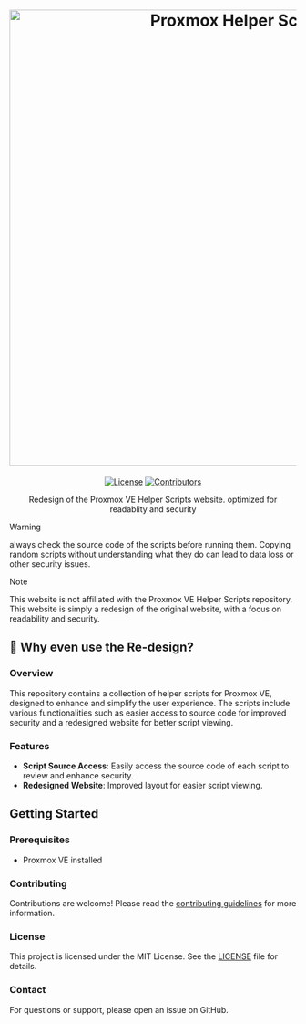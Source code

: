 <h1 align="center">
  <a href="https://proxmox-helper-scripts.vercel.app" target="_blank"><img src="https://github.com/user-attachments/assets/159b930c-83b9-4732-bbf6-b9ddcd8616bb" alt="Proxmox Helper Scripts" width="800"></a>
</h1>

<p align="center">
    <a href="https://github.com/BramSuurdje/proxmox-helper-scripts/blob/main/LICENSE"><img alt="License" src="https://img.shields.io/github/license/BramSuurdje/proxmox-helper-scripts?style=for-the-badge&logo=github&color=1A91FF"/></a>
    <a href="https://github.com/BramSuurdje/proxmox-helper-scripts/graphs/contributors"><img alt="Contributors" src="https://img.shields.io/github/contributors/BramSuurdje/proxmox-helper-scripts?style=for-the-badge&color=1A91FF" /></a>
  </p>

  <p align="center">Redesign of the Proxmox VE Helper Scripts website. optimized for readablity and security</p>

> [!WARNING]
> always check the source code of the scripts before running them. Copying random scripts without understanding what they do can lead to data loss or other security issues.

> [!NOTE]
> This website is not affiliated with the Proxmox VE Helper Scripts repository. This website is simply a redesign of the original website, with a focus on readability and security.

## 👀 Why even use the Re-design?

### Overview
This repository contains a collection of helper scripts for Proxmox VE, designed to enhance and simplify the user experience. The scripts include various functionalities such as easier access to source code for improved security and a redesigned website for better script viewing.

### Features
- **Script Source Access**: Easily access the source code of each script to review and enhance security.
- **Redesigned Website**: Improved layout for easier script viewing.

## Getting Started

### Prerequisites
- Proxmox VE installed

### Contributing
Contributions are welcome! Please read the [contributing guidelines](CONTRIBUTING.md) for more information.

### License
This project is licensed under the MIT License. See the [LICENSE](LICENSE) file for details.

### Contact
For questions or support, please open an issue on GitHub.
